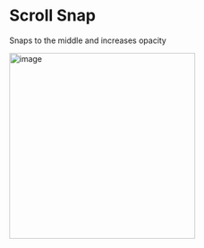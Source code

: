 # Scroll Snap
<p>Snaps to the middle and increases opacity</p>
<img width="332" alt="image" src="https://user-images.githubusercontent.com/97815504/152673461-28bc999b-72e3-4aa0-a796-f1bf28fe4864.png">
